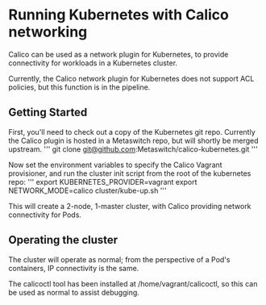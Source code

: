 # Running Kubernetes with Calico networking
Calico can be used as a network plugin for Kubernetes, to provide connectivity for workloads in a Kubernetes cluster.

Currently, the Calico network plugin for Kubernetes does not support ACL policies, but this function is in the pipeline.

## Getting Started
First, you'll need to check out a copy of the Kubernetes git repo. Currently the Calico plugin is hosted in a Metaswitch repo, but will shortly be merged upstream.
'''
git clone git@github.com:Metaswitch/calico-kubernetes.git
'''

Now set the environment variables to specify the Calico Vagrant provisioner, and run the cluster init script from the root of the kubernetes repo:
'''
export KUBERNETES_PROVIDER=vagrant
export NETWORK_MODE=calico
cluster/kube-up.sh
'''

This will create a 2-node, 1-master cluster, with Calico providing network connectivity for Pods.

## Operating the cluster
The cluster will operate as normal; from the perspective of a Pod's containers, IP connectivity is the same.

The calicoctl tool has been installed at /home/vagrant/calicoctl, so this can be used as normal to assist debugging.


